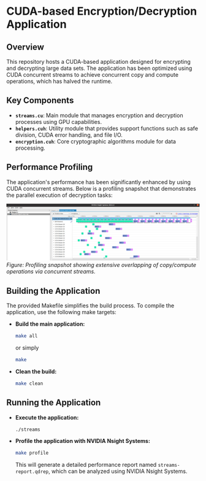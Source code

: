 # CUDA-based Encryption/Decryption Application

## Overview

This repository hosts a CUDA-based application designed for encrypting and decrypting large data sets. The application has been optimized using CUDA concurrent streams to achieve concurrent copy and compute operations, which has halved the runtime.

## Key Components

- **`streams.cu`**: Main module that manages encryption and decryption processes using GPU capabilities.
- **`helpers.cuh`**: Utility module that provides support functions such as safe division, CUDA error handling, and file I/O.
- **`encryption.cuh`**: Core cryptographic algorithms module for data processing.

## Performance Profiling

The application's performance has been significantly enhanced by using CUDA concurrent streams. Below is a profiling snapshot that demonstrates the parallel execution of decryption tasks:

![Performance Profiling with CUDA Concurrent Streams](profiling.jpg)  
_Figure: Profiling snapshot showing extensive overlapping of copy/compute operations via concurrent streams._

## Building the Application

The provided Makefile simplifies the build process. To compile the application, use the following make targets:

- **Build the main application:**

  ```bash
  make all
  ```

  or simply

  ```bash
  make
  ```

- **Clean the build:**
  ```bash
  make clean
  ```

## Running the Application

- **Execute the application:**

  ```bash
  ./streams
  ```

- **Profile the application with NVIDIA Nsight Systems:**
  ```bash
  make profile
  ```
  This will generate a detailed performance report named `streams-report.qdrep`, which can be analyzed using NVIDIA Nsight Systems.
